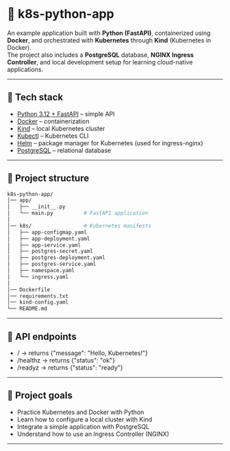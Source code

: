 # 🚀 k8s-python-app

An example application built with **Python (FastAPI)**, containerized using **Docker**, and orchestrated with **Kubernetes** through **Kind** (Kubernetes in Docker).  
The project also includes a **PostgreSQL** database, **NGINX Ingress Controller**, and local development setup for learning cloud-native applications.

---

## 📌 Tech stack
- [Python 3.12 + FastAPI](https://fastapi.tiangolo.com/) – simple API
- [Docker](https://www.docker.com/) – containerization
- [Kind](https://kind.sigs.k8s.io/) – local Kubernetes cluster
- [Kubectl](https://kubernetes.io/docs/tasks/tools/) – Kubernetes CLI
- [Helm](https://helm.sh/) – package manager for Kubernetes (used for ingress-nginx)
- [PostgreSQL](https://www.postgresql.org/) – relational database

---

## 📂 Project structure
```bash
k8s-python-app/
│── app/
│   ├── __init__.py
│   └── main.py          # FastAPI application
│
│── k8s/                 # Kubernetes manifests
│   ├── app-configmap.yaml
│   ├── app-deployment.yaml
│   ├── app-service.yaml
│   ├── postgres-secret.yaml
│   ├── postgres-deployment.yaml
│   ├── postgres-service.yaml
│   ├── namespace.yaml
│   └── ingress.yaml
│
│── Dockerfile
│── requirements.txt
│── kind-config.yaml
└── README.md
 ```

 ---

## 📖 API endpoints

- / → returns {"message": "Hello, Kubernetes!"}
- /healthz → returns {"status": "ok"}
- /readyz → returns {"status": "ready"}

---

## 🎯 Project goals

- Practice Kubernetes and Docker with Python
- Learn how to configure a local cluster with Kind
- Integrate a simple application with PostgreSQL
- Understand how to use an Ingress Controller (NGINX)

---

